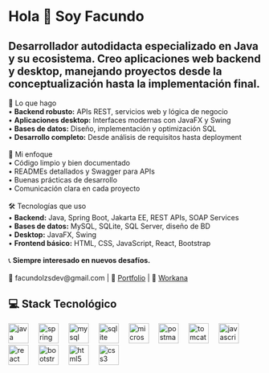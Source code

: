 <h1 align="left">Hola 👋 Soy Facundo</h1>

<h2 align="left">Desarrollador autodidacta especializado en Java y su ecosistema. Creo aplicaciones web backend y desktop, manejando proyectos desde la conceptualización hasta la implementación final.</h2>

<p align="left">🚀 Lo que hago<br>• <strong>Backend robusto:</strong> APIs REST, servicios web y lógica de negocio<br>• <strong>Aplicaciones desktop:</strong> Interfaces modernas con JavaFX y Swing<br>• <strong>Bases de datos:</strong> Diseño, implementación y optimización SQL<br>• <strong>Desarrollo completo:</strong> Desde análisis de requisitos hasta deployment<br><br>🎯 Mi enfoque<br>• Código limpio y bien documentado<br>• READMEs detallados y Swagger para APIs<br>• Buenas prácticas de desarrollo<br>• Comunicación clara en cada proyecto<br><br>🛠️ Tecnologías que uso<br>• <strong>Backend:</strong> Java, Spring Boot, Jakarta EE, REST APIs, SOAP Services<br>• <strong>Bases de datos:</strong> MySQL, SQLite, SQL Server, diseño de BD<br>• <strong>Desktop:</strong> JavaFX, Swing<br>• <strong>Frontend básico:</strong> HTML, CSS, JavaScript, React, Bootstrap<br><br>📞 <strong>Siempre interesado en nuevos desafíos.</strong><br><br>📧 facundolzsdev@gmail.com | 💼 <a href="https://tu-portfolio.com">Portfolio</a> | 💼 <a href="https://www.workana.com/freelancer/576993ae1aa288456b78a26c9c82bed1">Workana</a></p>

<h2 align="left">💻 Stack Tecnológico</h2>

<div align="left">
  <img src="https://cdn.jsdelivr.net/gh/devicons/devicon/icons/java/java-original.svg" height="40" alt="java logo"  />
  <img width="12" />
  <img src="https://cdn.jsdelivr.net/gh/devicons/devicon/icons/spring/spring-original.svg" height="40" alt="spring logo"  />
  <img width="12" />
  <img src="https://cdn.jsdelivr.net/gh/devicons/devicon/icons/mysql/mysql-original.svg" height="40" alt="mysql logo"  />
  <img width="12" />
  <img src="https://cdn.jsdelivr.net/gh/devicons/devicon/icons/sqlite/sqlite-original.svg" height="40" alt="sqlite logo" />
  <img width="12" />
  <img src="https://cdn.jsdelivr.net/gh/devicons/devicon/icons/microsoftsqlserver/microsoftsqlserver-plain.svg" height="40" alt="microsoftsqlserver logo"  />
  <img width="12" />
  <img src="https://cdn.simpleicons.org/postman/FF6C37" height="40" alt="postman logo"  />
  <img width="12" />
  <img src="https://cdn.simpleicons.org/apachetomcat/F8DC75" height="40" alt="tomcat logo"  />
  <img width="12" />
  <img src="https://cdn.jsdelivr.net/gh/devicons/devicon/icons/javascript/javascript-original.svg" height="40" alt="javascript logo"  />
  <img width="12" />
  <img src="https://cdn.jsdelivr.net/gh/devicons/devicon/icons/react/react-original.svg" height="40" alt="react logo"  />
  <img width="12" />
  <img src="https://cdn.jsdelivr.net/gh/devicons/devicon/icons/bootstrap/bootstrap-original.svg" height="40" alt="bootstrap logo"  />
  <img width="12" />
  <img src="https://cdn.jsdelivr.net/gh/devicons/devicon/icons/html5/html5-original.svg" height="40" alt="html5 logo"  />
  <img width="12" />
  <img src="https://cdn.jsdelivr.net/gh/devicons/devicon/icons/css3/css3-original.svg" height="40" alt="css3 logo"  />
</div>
